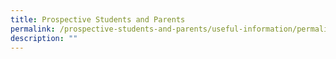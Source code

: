 ```yaml
---
title: Prospective Students and Parents
permalink: /prospective-students-and-parents/useful-information/permalink
description: ""
---
```

